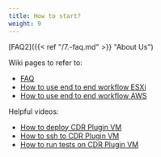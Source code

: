 ```yaml
---
title: How to start?
weight: 9
---
```


[FAQ2]({{< ref "/7.-faq.md" >}} "About Us")

Wiki pages to refer to: 
- [FAQ](https://github.com/filetrust/cdr-plugin-folder-to-folder/blob/Lestat-docs/website/content/docs/7.%20FAQ.md)
- [How to use end to end workflow ESXi](https://github.com/filetrust/cdr-plugin-folder-to-folder/blob/Lestat-docs/website/content/docs/4.%20How%20to%20use%20end%20to%20end%20workflow%20ESXi.md)
- [How to use end to end workflow AWS](https://github.com/filetrust/cdr-plugin-folder-to-folder/blob/Lestat-docs/website/content/docs/5.%20How%20to%20use%20end%20to%20end%20workflow%20in%20AWS.md)

Helpful videos:
- [How to deploy CDR Plugin VM](https://www.loom.com/share/ab2b8904104843c5af424484c57a380a)
- [How to ssh to CDR Plugin VM](https://www.loom.com/share/ab2b8904104843c5af424484c57a380a)
- [How to run tests on CDR Plugin VM](https://www.youtube.com/watch?v=VVLtm7BAK9A&ab_channel=GlasswallEngineering)
